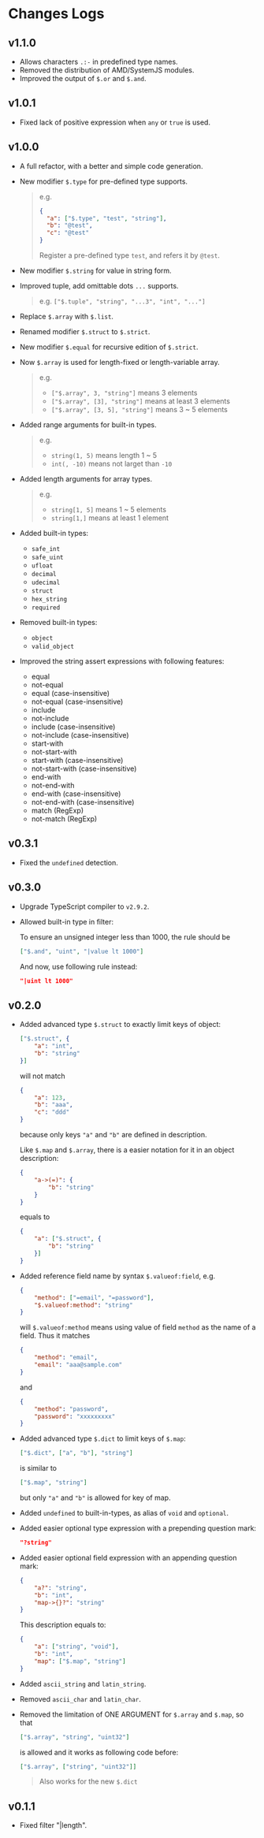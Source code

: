 # Changes Logs

## v1.1.0

- Allows characters `.:-` in predefined type names.
- Removed the distribution of AMD/SystemJS modules.
- Improved the output of `$.or` and `$.and`.

## v1.0.1

- Fixed lack of positive expression when `any` or `true` is used.

## v1.0.0

- A full refactor, with a better and simple code generation.

- New modifier `$.type` for pre-defined type supports.

    > e.g.
    >
    > ```json
    > {
    >   "a": ["$.type", "test", "string"],
    >   "b": "@test",
    >   "c": "@test"
    > }
    > ```
    >
    > Register a pre-defined type `test`, and refers it by `@test`.

- New modifier `$.string` for value in string form.

- Improved tuple, add omittable dots `...` supports.

    > e.g. `["$.tuple", "string", "...3", "int", "..."]`

- Replace `$.array` with `$.list`.

- Renamed modifier `$.struct` to `$.strict`.

- New modifier `$.equal` for recursive edition of `$.strict`.

- Now `$.array` is used for length-fixed or length-variable array.

    > e.g.
    > - `["$.array", 3, "string"]` means 3 elements
    > - `["$.array", [3], "string"]` means at least 3 elements
    > - `["$.array", [3, 5], "string"]` means 3 ~ 5 elements

- Added range arguments for built-in types.

    > e.g.
    > - `string(1, 5)` means length 1 ~ 5
    > - `int(, -10)` means not larget than `-10`

- Added length arguments for array types.

    > e.g.
    > - `string[1, 5]` means 1 ~ 5 elements
    > - `string[1,]` means at least 1 element

- Added built-in types:

    - `safe_int`
    - `safe_uint`
    - `ufloat`
    - `decimal`
    - `udecimal`
    - `struct`
    - `hex_string`
    - `required`

- Removed built-in types:

    - `object`
    - `valid_object`

- Improved the string assert expressions with following features:

    - equal
    - not-equal
    - equal (case-insensitive)
    - not-equal (case-insensitive)
    - include
    - not-include
    - include (case-insensitive)
    - not-include (case-insensitive)
    - start-with
    - not-start-with
    - start-with (case-insensitive)
    - not-start-with (case-insensitive)
    - end-with
    - not-end-with
    - end-with (case-insensitive)
    - not-end-with (case-insensitive)
    - match (RegExp)
    - not-match (RegExp)

## v0.3.1

- Fixed the `undefined` detection.

## v0.3.0

-   Upgrade TypeScript compiler to `v2.9.2`.
-   Allowed built-in type in filter:

    To ensure an unsigned integer less than 1000, the rule should be

    ```json
    ["$.and", "uint", "|value lt 1000"]
    ```

    And now, use following rule instead:

    ```json
    "|uint lt 1000"
    ```

## v0.2.0

-   Added advanced type `$.struct` to exactly limit keys of object:

    ```json
    ["$.struct", {
        "a": "int",
        "b": "string"
    }]
    ```

    will not match

    ```json
    {
        "a": 123,
        "b": "aaa",
        "c": "ddd"
    }
    ```

    because only keys `"a"` and `"b"` are defined in description.

    Like `$.map` and `$.array`, there is a easier notation for it in an object
    description:

    ```json
    {
        "a->(=)": {
            "b": "string"
        }
    }
    ```

    equals to

    ```json
    {
        "a": ["$.struct", {
            "b": "string"
        }]
    }
    ```

-   Added reference field name by syntax `$.valueof:field`, e.g.

    ```json
    {
        "method": ["=email", "=password"],
        "$.valueof:method": "string"
    }
    ```

    will `$.valueof:method` means using value of field `method` as the name of 
    a field. Thus it matches

    ```json
    {
        "method": "email",
        "email": "aaa@sample.com"
    }
    ```

    and

    ```json
    {
        "method": "password",
        "password": "xxxxxxxxx"
    }
    ```

-   Added advanced type `$.dict` to limit keys of `$.map`:

    ```json
    ["$.dict", ["a", "b"], "string"]
    ```

    is similar to 

    ```json
    ["$.map", "string"]
    ```

    but only `"a"` and `"b"` is allowed for key of map.

-   Added `undefined` to built-in-types, as alias of `void` and `optional`.

-   Added easier optional type expression with a prepending question mark:

    ```json
    "?string"
    ```

-   Added easier optional field expression with an appending question mark:

    ```json
    {
        "a?": "string",
        "b": "int",
        "map->{}?": "string"
    }
    ```

    This description equals to:

    ```json
    {
        "a": ["string", "void"],
        "b": "int",
        "map": ["$.map", "string"]
    }
    ```

-   Added `ascii_string` and `latin_string`.

-   Removed `ascii_char` and `latin_char`.

-   Removed the limitation of ONE ARGUMENT for `$.array` and `$.map`, so that

    ```json
    ["$.array", "string", "uint32"]
    ```

    is allowed and it works as following code before:

    ```json
    ["$.array", ["string", "uint32"]]
    ```

    > Also works for the new `$.dict`

## v0.1.1

- Fixed filter "|length".
